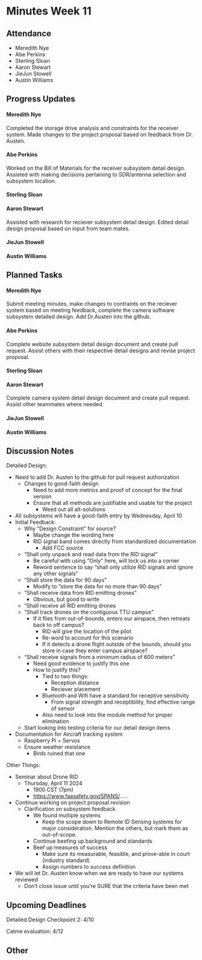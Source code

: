 # Minutes Week 11

## Attendance
   - Meredith Nye
   - Abe Perkins
   - Sterling Sloan
   - Aaron Stewart
   - JieJun Stowell
   - Austin Williams

## Progress Updates
#### Meredith Nye
Completed the storage drive analysis and constraints for the receiver system. Made changes to the project proposal based on feedback from Dr. Austen.   
#### Abe Perkins
Worked on the Bill of Materials for the receiver subsystem detail design. Assisted with making decisions pertaining to SDR/antenna selection and subsystem location.
#### Sterling Sloan
#### Aaron Stewart
Assisted with research for reciever subsystem detail design. Edited detail design proposal based on input from team mates.
#### JieJun Stowell
#### Austin Williams

## Planned Tasks
#### Meredith Nye
Submit meeting minutes, make changes to contraints on the reciever system based on meeting feedback, complete the camera software subsystem detailed design. Add Dr.Austen into the github. 
#### Abe Perkins
Complete website subsystem detail design document and create pull request. Assist others with their respective detail designs and revise project proposal. 
#### Sterling Sloan
#### Aaron Stewart
Complete camera system detail design document and create pull request. Assist other teammates where needed.
#### JieJun Stowell
#### Austin Williams

## Discussion Notes
Detailed Design:
- Need to add Dr. Austen to the github for pull request authorization
   - Changes to good-faith design
      - Need to add more metrics and proof of concept for the final version
      - Ensure that all methods are justifiable and usable for the project
         - Weed out all alt-solutions
- All subsystems will have a good-faith entry by Wednesday, April 10
- Initial Feedback:
   - Why “Design Constraint” for source?
      - Maybe change the wording here
      - RID signal band comes directly from standardized documentation
         - Add FCC source
   - “Shall only unpack and read data from the RID signal”
      - Be careful with using “Only” here, will lock us into a corner
      - Reword sentence to say “shall only utilize RID signals and ignore any other signals”
   - “Shall store the data for 90 days”
      - Modify to “store the data for no more than 90 days”
   - “Shall receive data from RID emitting drones”
      - Obvious, but good to write
   - “Shall receive all RID emitting drones
   - “Shall track drones on the contiguous TTU campus”
      - If it flies from out-of-bounds, enters our airspace, then retreats back to off campus?
         - RID will give the location of the pilot
         - Re-word to account for this scenario
         - If it detects a drone flight outside of the bounds, should you store in case they enter campus airspace?
   - “Shall receive signals from a minimum radius of 600 meters”
      - Need good evidence to justify this one
      - How to justify this?
         - Tied to two things:
            - Reception distance
            - Reciever placement
         - Bluetooth and Wifi have a standard for receptive sensitivity
            - From signal strength and receptibility, find effective range of sensor
         - Also need to look into the module method for proper elimination
   - Start looking into testing criteria for our detail design items
- Documentation for Aircraft tracking system
   - Raspberry Pi + Servos
   - Ensure weather resistance
      - Birds ruined that one
   
Other Things:
- Seminar about Drone RID
   - Thursday, April 11 2024
      - 1900 CST (7pm)
      - https://www.faasafety.gov/SPANS/.....
- Continue working on project proposal revision
   - Clarification on subsystem feedback
      - We found multiple systems
         - Keep the scope down to Remote ID Sensing systems for major consideration. Mention the others, but mark them as out-of-scope.
      - Continue beefing up background and standards
      - Beef up measures of success
         - Make sure its measurable, feasible, and prove-able in court (industry standard)
         - Assign numbers to success definition
- We will let Dr. Austen know when we are ready to have our systems reviewed
   - Don’t close issue until you’re SURE that the criteria have been met

## Upcoming Deadlines
Detailed Design Checkpoint 2: 4/10

Catme evaluation: 4/12
## Other

